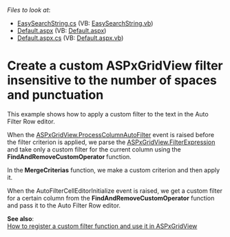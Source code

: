 <!-- default file list -->
*Files to look at*:

* [EasySearchString.cs](./CS/WebSite/App_Code/EasySearchString.cs) (VB: [EasySearchString.vb](./VB/WebSite/App_Code/EasySearchString.vb))
* [Default.aspx](./CS/WebSite/Default.aspx) (VB: [Default.aspx](./VB/WebSite/Default.aspx))
* [Default.aspx.cs](./CS/WebSite/Default.aspx.cs) (VB: [Default.aspx.vb](./VB/WebSite/Default.aspx.vb))
<!-- default file list end -->
# Create a custom ASPxGridView filter insensitive to the number of spaces and punctuation


<p>This example shows how to apply a custom filter to the text in the Auto Filter Row editor. </p><p>When the <a href="http://documentation.devexpress.com/#AspNet/DevExpressWebASPxGridViewASPxGridView_ProcessColumnAutoFiltertopic"><u>ASPxGridView.ProcessColumnAutoFilter</u></a> event is raised before the filter criterion is applied, we parse the <a href="http://documentation.devexpress.com/#AspNet/DevExpressWebASPxGridViewASPxGridView_FilterExpressiontopic"><u>ASPxGridView.FilterExpression</u></a> and take only a custom filter for the current column using the <strong>FindAndRemoveCustomOperator </strong>function.</p><p>In the<strong> MergeCriterias</strong> function, we make a custom criterion and then apply it. </p><p>When the AutoFilterCellEditorInitialize event is raised, we get a custom filter for a certain column from the <strong>FindAndRemoveCustomOperator</strong> function and pass it to the Auto Filter Row editor.</p><p><strong>See also</strong>:<br />
<a href="https://www.devexpress.com/Support/Center/p/E4099">How to register a custom filter function and use it in ASPxGridView</a></p>

<br/>


